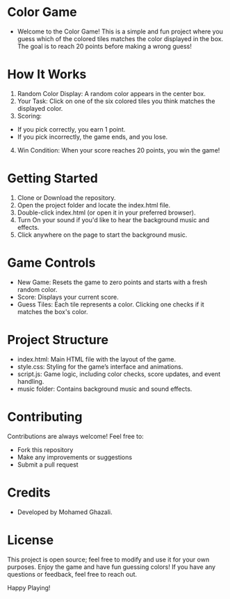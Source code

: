 # Color Game
- Welcome to the Color Game! This is a simple and fun project where you guess which of the colored tiles matches the color displayed in the box. The goal is to reach 20 points before making a wrong guess!

# How It Works
1. Random Color Display: A random color appears in the center box.
2. Your Task: Click on one of the six colored tiles you think matches the displayed color.
3. Scoring:
  - If you pick correctly, you earn 1 point.
  - If you pick incorrectly, the game ends, and you lose.
4. Win Condition: When your score reaches 20 points, you win the game!

# Getting Started
1. Clone or Download the repository.
2. Open the project folder and locate the index.html file.
3. Double-click index.html (or open it in your preferred browser).
4. Turn On your sound if you'd like to hear the background music and effects.
5. Click anywhere on the page to start the background music.

# Game Controls
  - New Game: Resets the game to zero points and starts with a fresh random color.
  - Score: Displays your current score.
  - Guess Tiles: Each tile represents a color. Clicking one checks if it matches the box's color.

# Project Structure
  - index.html: Main HTML file with the layout of the game.
  - style.css: Styling for the game’s interface and animations.
  - script.js: Game logic, including color checks, score updates, and event handling.
  - music folder: Contains background music and sound effects.

# Contributing
Contributions are always welcome! Feel free to:
  - Fork this repository
  - Make any improvements or suggestions
  - Submit a pull request

# Credits
  - Developed by Mohamed Ghazali.

# License
This project is open source; feel free to modify and use it for your own purposes.
Enjoy the game and have fun guessing colors! If you have any questions or feedback, feel free to reach out.

Happy Playing!
